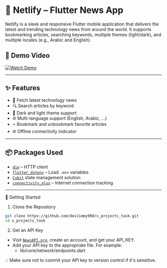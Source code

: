 # 📰 Netlify – Flutter News App

Netlify is a sleek and responsive Flutter mobile application that delivers the latest and trending technology news from around the world. It supports bookmarking articles, searching keywords, multiple themes (light/dark), and multiple locales (e.g., Arabic and English).



## 🎥 Demo Video

[![Watch Demo](https://img.youtube.com/vi/9TwKUTgZ-yU/0.jpg)](https://www.youtube.com/shorts/9TwKUTgZ-yU)

---

## ✨ Features

- 📰 Fetch latest technology news
- 🔍 Search articles by keyword
- 🌙 Dark and light theme support
- 🌐 Multi-language support (English, Arabic, ...)
- ⭐ Bookmark and unbookmark favorite articles
- 🌐 Offline connectivity indicator

---

## 📦 Packages Used

- [`dio`](https://pub.dev/packages/dio) – HTTP client
- [`flutter_dotenv`](https://pub.dev/packages/flutter_dotenv) – Load `.env` variables
- [`Cubit`](https://pub.dev/packages/flutter_bloc) state management solution
- [`connectivity_plus`](https://pub.dev/packages/connectivity_plus) – Internet connection tracking

---

🚀 Getting Started
1. Clone the Repository
```bash
git clone https://github.com/devJimmy990/x_projects_task.git
cd x_projects_task
```
2. Get an API Key
- Visit [`NewsAPI.org`](https://newsapi.org/), create an account, and get your API_KEY.
- Add your API key to the appropriate file. For example:
    - lib/core/network/endpoints.dart

💡 Make sure not to commit your API key to version control if it's sensitive.